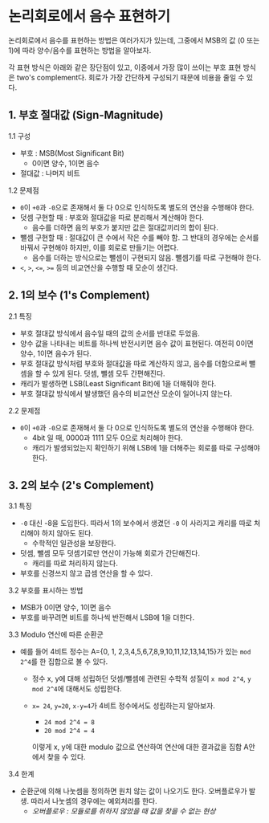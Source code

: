 # 논리회로에서 음수 표현하기

논리회로에서 음수를 표현하는 방법은 여러가지가 있는데, 그중에서 MSB의 값 (0 또는 1)에 따라 양수/음수를 표현하는 방법을 알아보자.

각 표현 방식은 아래와 같은 장단점이 있고, 이중에서 가장 많이 쓰이는 부호 표현 방식은 two's complement다. 회로가 가장 간단하게 구성되기 때문에 비용을 줄일 수 있다.

## 1. 부호 절대값 (Sign-Magnitude)

1.1 구성

- 부호 : MSB(Most Significant Bit)
   - 0이면 양수, 1이면 음수
- 절대값 : 나머지 비트

1.2 문제점

- `0`이 `+0`과 `-0`으로 존재해서 둘 다 0으로 인식하도록 별도의 연산을 수행해야 한다.
- 덧셈 구현할 때 : 부호와 절대값을 따로 분리해서 계산해야 한다.
  - 음수를 더하면 음의 부호가 붙지만 값은 절대값끼리의 합이 된다.
- 뺄셈 구현할 때 : 절대값이 큰 수에서 작은 수를 빼야 함. 그 반대의 경우에는 순서를 바꿔서 구현해야 하지만, 이를 회로로 만들기는 어렵다.
  - 음수를 더하는 방식으로는 뺄셈이 구현되지 않음. 뺄셈기를 따로 구현해야 한다.
- `<`, `>`, `<=`, `>=` 등의 비교연산을 수행할 때 모순이 생긴다.

## 2. 1의 보수 (1's Complement)

2.1 특징

- 부호 절대값 방식에서 음수일 때의 값의 순서를 반대로 두었음.
- 양수 값을 나타내는 비트를 하나씩 반전시키면 음수 값이 표현된다. 여전히 0이면 양수, 1이면 음수가 된다.
- 부호 절대값 방식처럼 부호와 절대값을 따로 계산하지 않고, 음수를 더함으로써 뺄셈을 할 수 있게 된다. 덧셈, 뺄셈 모두 간편해진다.
- 캐리가 발생하면 LSB(Least Significant Bit)에 1을 더해줘야 한다. 
- 부호 절대값 방식에서 발생했던 음수의 비교연산 모순이 일어나지 않는다.

2.2 문제점

- `0`이 `+0`과 `-0`으로 존재해서 둘 다 0으로 인식하도록 별도의 연산을 수행해야 한다.
  - 4bit 일 때, 0000과 1111 모두 0으로 처리해야 한다. 
  - 캐리가 발생되었는지 확인하기 위해 LSB에 1을 더해주는 회로를 따로 구성해야 한다.

## 3. 2의 보수 (2's Complement)

3.1 특징

- `-0` 대신 -8을 도입한다. 따라서 1의 보수에서 생겼던 `-0` 이 사라지고 캐리를 따로 처리해야 하지 않아도 된다.
  - 수학적인 일관성을 보장한다.
- 덧셈, 뺄셈 모두 덧셈기로만 연산이 가능해 회로가 간단해진다.
  - 캐리를 따로 처리하지 않는다.
- 부호를 신경쓰지 않고 곱셈 연산을 할 수 있다.


3.2 부호를 표시하는 방법

- MSB가 0이면 양수, 1이면 음수
- 부호를 바꾸려면 비트를 하나씩 반전해서 LSB에 1을 더한다.

3.3 Modulo 연산에 따른 순환군

- 예를 들어 4비트 정수는 A={0, 1, 2,3,4,5,6,7,8,9,10,11,12,13,14,15}가 있는 `mod 2^4`를 한 집합으로 볼 수 있다.
  - 정수 x, y에 대해 성립하던 덧셈/뺄셈에 관련된 수학적 성질이 `x mod 2^4`, `y mod 2^4`에 대해서도 성립한다. 
  - `x= 24`, `y=20`, `x-y=4`가 4비트 정수에서도 성립하는지 알아보자. 
    - `24 mod 2^4 = 8`
    - `20 mod 2^4 = 4`
  
    이렇게 x, y에 대한 modulo 값으로 연산하여 연산에 대한 결과값을 집합 A안에서 찾을 수 있다.

3.4 한계

- 순환군에 의해 나눗셈을 정의하면 원치 않는 값이 나오기도 한다. 오버플로우가 발생. 따라서 나눗셈의 경우에는 예외처리를 한다.
  - *오버플로우 : 모듈로를 취하지 않았을 때 값을 찾을 수 없는 현상*
